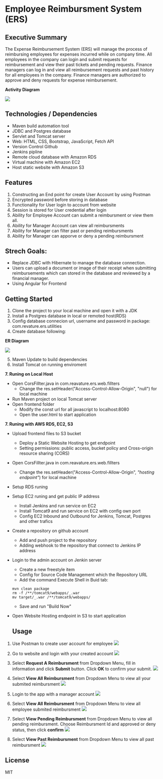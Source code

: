 # Employee Reimbursment System (ERS)

## Executive Summary

The Expense Reimbursement System (ERS) will manage the process of reimbursing employees for expenses incurred while on company time. All employees in the company can login and submit requests for reimbursement and view their past tickets and pending requests. Finance managers can log in and view all reimbursement requests and past history for all employees in the company. Finance managers are authorized to approve and deny requests for expense reimbursement.

**Activity Diagram**

![](./imgs/activity.jpg)

## Technologies / Dependencies

- Maven build automation tool
- JDBC and Postgres database
- Servlet and Tomcat server
- Web: HTML, CSS, Bootstrap, JavaScript, Fetch API
- Version Control Github
- Jenkins pipline
- Remote cloud database with Amazon RDS
- Virtual machine with Amazon EC2
- Host static website with Amazon S3

## Features

1. Constructing an End point for create User Account by using Postman
2. Encrypted password before storing in database
3. Functionality for User login to account from website
4. Session is stored for User credential after login
5. Ability for Employee Account can submit a reimbursment or view them all.
6. Ability for Manager Account can view all reimbursments
7. Ability for Manager can filter past or pending reimbursments
8. Ability for Manager can apporve or deny a pending reimbursment

## Strech Goals:

- Replace JDBC with Hibernate to manage the database connection.
- Users can upload a document or image of their receipt when submitting reimbursements which can stored in the database and reviewed by a financial manager.
- Using Angular for Frontend

## Getting Started

1. Clone the project to your local machine and open it with a JDK
2. Install a Postgres database in local or remoted host(RDS)
3. Config database connecion url, username and password in package: com.revature.ers.utilities
4. Create database following:

**ER Diagram**

![](./imgs/physical.jpg)

5. Maven Update to build dependencies
6. Install Tomcat on running enviroment

**7. Runing on Local Host**

- Open CorsFillter.java in com.reavature.ers.web.fillters
  - Change the res.setHeader("Access-Control-Allow-Origin", "null") for local machine
- Run Maven project on local Tomcat server
- Open frontend folder
  - Modify the const url for all javascript to localhost:8080
  - Open the user.html to start application

**7. Runing with AWS RDS, EC2, S3**

- Upload frontend files to S3 bucket
  - Deploy a Static Website Hosting to get endpoint
  - Setting permissions: public access, bucket policy and Cross-origin resource sharing (CORS)
- Open CorsFillter.java in com.reavature.ers.web.fillters
  - Change the res.setHeader("Access-Control-Allow-Origin", _"hosting endpoint"_) for local machine
- Setup RDS runing
- Setup EC2 runing and get public IP address
  - Install Jenkins and run service on EC2
  - Install Tomcat9 and run service on EC2 with config own port
  - Config EC2 Inbound and Outbound for Jenkins, Tomcat, Postgres and other trafics
- Create a repository on github account
  - Add and push project to the repository
  - Adding webhook to the repository that connect to Jenkins IP address
- Login to the admin account on Jenkin server
  - Create a new freestyle item
  - Config for Source Code Management which the Repository URL
  - Add the command Execute Shell in Buid tab:
  ```
  mvn clean package
  rm -f /**/tomcat9/webapps/_.war
  mv target/_.war /**/tomcat9/webapps/
  ```
  - Save and run "Build Now"
- Open Website Hosting endpoint in S3 to start application

  ## Usage

1. Use Postman to create user account for employee
   ![](./imgs/create.jpg)

2. Go to website and login with your created account
   ![](./imgs/emp-login.jpg)

3. Select **Request A Reimbursment** from Dropdown Menu, fill in information and click **Submit** button. Click **OK** to confirm your submit.
   ![](./imgs/emp-login.jpg)

4. Select **View All Reimbursment** from Dropdown Menu to view all your submited reimbursment
   ![](./imgs/emp-view.jpg)

5. Login to the app with a manager account
   ![](./imgs/mng-login.jpg)

6. Select **View All Reimbursment** from Dropdown Menu to view all employee submited reimbursment
   ![](./imgs/mng-viewall.jpg)

7. Select **View Pending Reimbursment** from Dropdown Menu to view all pending reimbursment.
   Choose Reimbursment Id and approved or deny status, then click **confirm**
   ![](./imgs/mng-dec.jpg)

8. Select **View Past Reimbursment** from Dropdown Menu to view all past reimbursment
   ![](./imgs/mng-viepast.jpg)

## License

MIT
